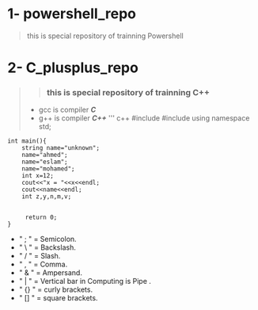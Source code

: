 # 1- powershell_repo 
> this is special repository of trainning Powershell

# 2- C_plusplus_repo
> > ### this is special repository of trainning C++
>
> - gcc is compiler ___C___
> - g++ is compiler ***C++***
''' c++
    #include<iostream>
    #include<cmath>
    using namespace std;

    int main(){
        string name="unknown";
        name="ahmed";
        name="eslam";
        name="mohamed";
        int x=12;
        cout<<"x = "<<x<<endl;
        cout<<name<<endl;
        int z,y,n,m,v;


         return 0;
    }

-  " ; " = Semicolon.
-  " \ " = Backslash.
-  " / " = Slash.
-  " , " = Comma.
-  " & " = Ampersand.
-  " | " = Vertical bar in Computing is Pipe .
-  " {} " = curly brackets.
-  " [] " = square brackets.
